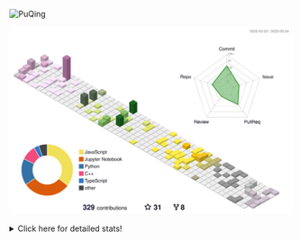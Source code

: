 ![PuQing](https://user-images.githubusercontent.com/27223114/171565019-9a56fae6-b08b-421f-99db-7e830da42371.png)

![](./profile-3d-contrib/profile-season-animate.svg)

<details>
<summary>Click here for detailed stats!</summary>

<!--START_SECTION:waka-->
![Lines of code](https://img.shields.io/badge/From%20Hello%20World%20I%27ve%20Written-573.4%20thousand%20lines%20of%20code-blue)

**🐱 My GitHub Data** 

> 📦 238.6 kB Used in GitHub's Storage 
 > 
> 🏆 61 Contributions in the Year 2023
 > 
> 🚫 Not Opted to Hire
 > 
> 📜 23 Public Repositories 
 > 
> 🔑 27 Private Repositories 
 > 
**I'm an Early 🐤** 

```text
🌞 Morning                128 commits         ████░░░░░░░░░░░░░░░░░░░░░   15.57 % 
🌆 Daytime                358 commits         ███████████░░░░░░░░░░░░░░   43.55 % 
🌃 Evening                127 commits         ████░░░░░░░░░░░░░░░░░░░░░   15.45 % 
🌙 Night                  209 commits         ██████░░░░░░░░░░░░░░░░░░░   25.43 % 
```


📊 **This Week I Spent My Time On** 

```text
💬 Programming Languages: 
Python                   3 hrs 32 mins       ███████████████░░░░░░░░░░   61.80 % 
Markdown                 1 hr 5 mins         █████░░░░░░░░░░░░░░░░░░░░   18.94 % 
C++                      27 mins             ██░░░░░░░░░░░░░░░░░░░░░░░   07.96 % 
JSON                     26 mins             ██░░░░░░░░░░░░░░░░░░░░░░░   07.79 % 
YAML                     10 mins             █░░░░░░░░░░░░░░░░░░░░░░░░   03.03 % 

🔥 Editors: 
VS Code                  5 hrs 44 mins       █████████████████████████   100.00 % 

💻 Operating System: 
Mac                      4 hrs 16 mins       ███████████████████░░░░░░   74.49 % 
Windows                  49 mins             ████░░░░░░░░░░░░░░░░░░░░░   14.39 % 
WSL                      38 mins             ███░░░░░░░░░░░░░░░░░░░░░░   11.12 % 
```


<!--END_SECTION:waka-->
</details>
